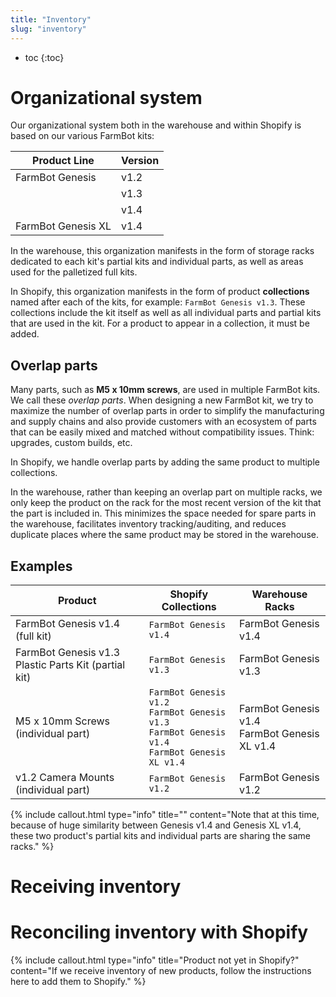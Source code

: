 ```yaml
---
title: "Inventory"
slug: "inventory"
---
```


* toc
{:toc}

# Organizational system
Our organizational system both in the warehouse and within Shopify is based on our various FarmBot kits:

|Product Line                  |Version                       |
|------------------------------|------------------------------|
|FarmBot Genesis               |v1.2
|                              |v1.3
|                              |v1.4
|FarmBot Genesis XL            |v1.4

In the warehouse, this organization manifests in the form of storage racks dedicated to each kit's partial kits and individual parts, as well as areas used for the palletized full kits.

In Shopify, this organization manifests in the form of product **collections** named after each of the kits, for example: `FarmBot Genesis v1.3`. These collections include the kit itself as well as all individual parts and partial kits that are used in the kit. For a product to appear in a collection, it must be added.

## Overlap parts
Many parts, such as **M5 x 10mm screws**, are used in multiple FarmBot kits. We call these *overlap parts*. When designing a new FarmBot kit, we try to maximize the number of overlap parts in order to simplify the manufacturing and supply chains and also provide customers with an ecosystem of parts that can be easily mixed and matched without compatibility issues. Think: upgrades, custom builds, etc.

In Shopify, we handle overlap parts by adding the same product to multiple collections.

In the warehouse, rather than keeping an overlap part on multiple racks, we only keep the product on the rack for the most recent version of the kit that the part is included in. This minimizes the space needed for spare parts in the warehouse, facilitates inventory tracking/auditing, and reduces duplicate places where the same product may be stored in the warehouse.

## Examples

|Product                       |Shopify Collections           |Warehouse Racks               |
|------------------------------|------------------------------|------------------------------|
|FarmBot Genesis v1.4 (full kit)|`FarmBot Genesis v1.4`        |FarmBot Genesis v1.4
|FarmBot Genesis v1.3 Plastic Parts Kit (partial kit)|`FarmBot Genesis v1.3`        |FarmBot Genesis v1.3
|M5 x 10mm Screws (individual part)|`FarmBot Genesis v1.2`<br>`FarmBot Genesis v1.3`<br>`FarmBot Genesis v1.4`<br>`FarmBot Genesis XL v1.4`|FarmBot Genesis v1.4<br>FarmBot Genesis XL v1.4
|v1.2 Camera Mounts (individual part)|`FarmBot Genesis v1.2`        |FarmBot Genesis v1.2



{%
include callout.html
type="info"
title=""
content="Note that at this time, because of huge similarity between Genesis v1.4 and Genesis XL v1.4, these two product's partial kits and individual parts are sharing the same racks."
%}

# Receiving inventory


# Reconciling inventory with Shopify

{%
include callout.html
type="info"
title="Product not yet in Shopify?"
content="If we receive inventory of new products, follow the instructions here to add them to Shopify."
%}




